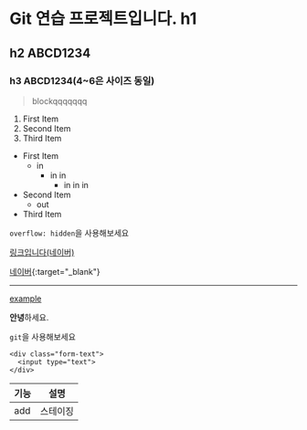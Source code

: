 # Git 연습 프로젝트입니다. h1
## h2 ABCD1234

### h3 ABCD1234(4~6은 사이즈 동일)

> blockqqqqqqq

1. First Item
2. Second Item
3. Third Item

- First Item
  - in
    - in in
      - in in in
- Second Item
  - out
- Third Item

`overflow: hidden`을 사용해보세요

[링크입니다(네이버)](https://www.naver.com)

[네이버](https://www.naver.com){:target="_blank"}

-------------

<a href="http://example.com/" target="_blank">example</a>



**안녕**하세요.

`git`을 사용해보세요

```
<div class="form-text">
  <input type="text">
</div>
```

|기능|설명|
|----------|-----------|
|add|스테이징|

